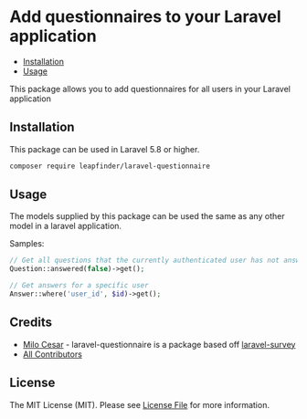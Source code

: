 # Add questionnaires to your Laravel application

* [Installation](#installation)
* [Usage](#usage)

This package allows you to add questionnaires for all users in your Laravel application

## Installation

This package can be used in Laravel 5.8 or higher.

``` bash
composer require leapfinder/laravel-questionnaire
```

## Usage

The models supplied by this package can be used the same as any other model in a laravel application.

Samples:

```php
// Get all questions that the currently authenticated user has not answered
Question::answered(false)->get();

// Get answers for a specific user
Answer::where('user_id', $id)->get();
```

## Credits

- [Milo Cesar](https://github.com/milo526) - laravel-questionnaire is a package based off [laravel-survey](https://github.com/milo526/laravel-survey)
- [All Contributors](../../contributors)

## License

The MIT License (MIT). Please see [License File](LICENSE.md) for more information.

